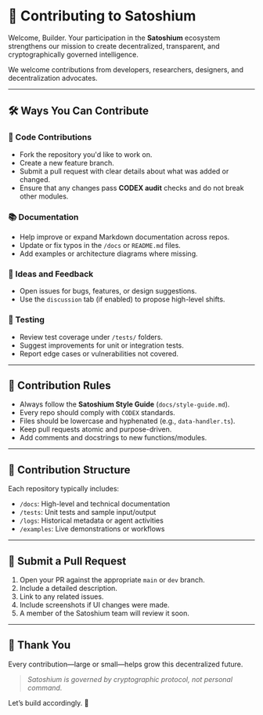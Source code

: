 
# 🤝 Contributing to Satoshium

Welcome, Builder. Your participation in the **Satoshium** ecosystem strengthens our mission to create decentralized, transparent, and cryptographically governed intelligence.

We welcome contributions from developers, researchers, designers, and decentralization advocates.

---

## 🛠️ Ways You Can Contribute

### 🧪 Code Contributions
- Fork the repository you'd like to work on.
- Create a new feature branch.
- Submit a pull request with clear details about what was added or changed.
- Ensure that any changes pass **CODEX audit** checks and do not break other modules.

### 📚 Documentation
- Help improve or expand Markdown documentation across repos.
- Update or fix typos in the `/docs` or `README.md` files.
- Add examples or architecture diagrams where missing.

### 🧠 Ideas and Feedback
- Open issues for bugs, features, or design suggestions.
- Use the `discussion` tab (if enabled) to propose high-level shifts.

### 🧪 Testing
- Review test coverage under `/tests/` folders.
- Suggest improvements for unit or integration tests.
- Report edge cases or vulnerabilities not covered.

---

## 🧾 Contribution Rules

- Always follow the **Satoshium Style Guide** (`docs/style-guide.md`).
- Every repo should comply with `CODEX` standards.
- Files should be lowercase and hyphenated (e.g., `data-handler.ts`).
- Keep pull requests atomic and purpose-driven.
- Add comments and docstrings to new functions/modules.

---

## 🧱 Contribution Structure

Each repository typically includes:
- `/docs`: High-level and technical documentation
- `/tests`: Unit tests and sample input/output
- `/logs`: Historical metadata or agent activities
- `/examples`: Live demonstrations or workflows

---

## 📮 Submit a Pull Request

1. Open your PR against the appropriate `main` or `dev` branch.
2. Include a detailed description.
3. Link to any related issues.
4. Include screenshots if UI changes were made.
5. A member of the Satoshium team will review it soon.

---

## 🙏 Thank You

Every contribution—large or small—helps grow this decentralized future.

> *Satoshium is governed by cryptographic protocol, not personal command.*

Let’s build accordingly. 🧬
